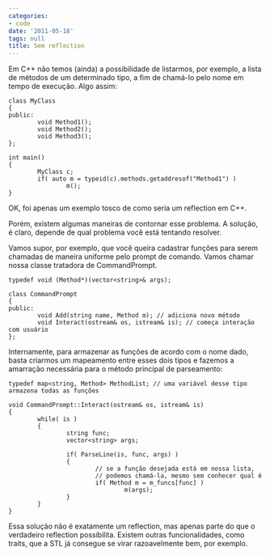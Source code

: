 ```yaml
---
categories:
- code
date: '2011-05-18'
tags: null
title: Sem reflection
---
```


Em C++ não temos (ainda) a possibilidade de listarmos, por exemplo, a lista de métodos de um determinado tipo, a fim de chamá-lo pelo nome em tempo de execução. Algo assim:

```
class MyClass
{
public:
        void Method1();
        void Method2();
        void Method3();
};

int main()
{
        MyClass c;
        if( auto m = typeid(c).methods.getaddresof("Method1") )
                m();
}
```

OK, foi apenas um exemplo tosco de como seria um reflection em C++.

Porém, existem algumas maneiras de contornar esse problema. A solução, é claro, depende de qual problema você está tentando resolver.

Vamos supor, por exemplo, que você queira cadastrar funções para serem chamadas de maneira uniforme pelo prompt de comando. Vamos chamar nossa classe tratadora de CommandPrompt.

```
typedef void (Method*)(vector<string>& args);

class CommandPrompt
{
public:
        void Add(string name, Method m); // adiciona novo método
        void Interact(ostream& os, istream& is); // começa interação com usuário
};
```

Internamente, para armazenar as funções de acordo com o nome dado, basta criarmos um mapeamento entre esses dois tipos e fazemos a amarração necessária para o método principal de parseamento:

```
typedef map<string, Method> MethodList; // uma variável desse tipo armazena todas as funções

void CommandPrompt::Interact(ostream& os, istream& is)
{
        while( is )
        {
                string func;
                vector<string> args;

                if( ParseLine(is, func, args) )
                {
                        // se a função desejada está em nossa lista,
                        // podemos chamá-la, mesmo sem conhecer qual é
                        if( Method m = m_funcs[func] )
                                m(args);
                }
        }
}
```

Essa solução não é exatamente um reflection, mas apenas parte do que o verdadeiro reflection possibilita. Existem outras funcionalidades, como traits, que a STL já consegue se virar razoavelmente bem, por exemplo.